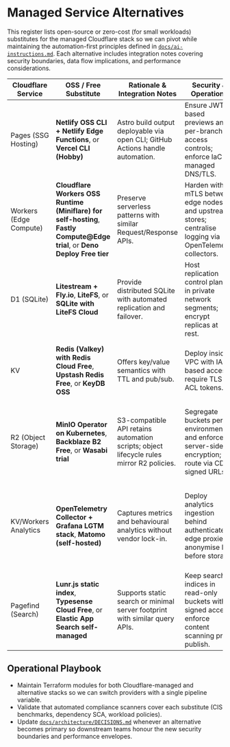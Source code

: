 # Managed Service Alternatives

This register lists open-source or zero-cost (for small workloads) substitutes for the managed Cloudflare stack so we can pivot while maintaining the automation-first principles defined in [`docs/ai-instructions.md`](../ai-instructions.md). Each alternative includes integration notes covering security boundaries, data flow implications, and performance considerations.

| Cloudflare Service     | OSS / Free Substitute                                                                                                        | Rationale & Integration Notes                                                            | Security & Operations                                                                                     | Performance Budget                                                                               |
| ---------------------- | ---------------------------------------------------------------------------------------------------------------------------- | ---------------------------------------------------------------------------------------- | --------------------------------------------------------------------------------------------------------- | ------------------------------------------------------------------------------------------------ |
| Pages (SSG Hosting)    | **Netlify OSS CLI + Netlify Edge Functions**, or **Vercel CLI (Hobby)**                                                      | Astro build output deployable via open CLI; GitHub Actions handle automation.            | Ensure JWT-based previews and per-branch access controls; enforce IaC-managed DNS/TLS.                    | Target <100 ms TTFB via CDN configuration and keep incremental builds under 5 minutes.           |
| Workers (Edge Compute) | **Cloudflare Workers OSS Runtime (Miniflare) for self-hosting**, **Fastly Compute@Edge trial**, or **Deno Deploy Free tier** | Preserve serverless patterns with similar Request/Response APIs.                         | Harden with mTLS between edge nodes and upstream stores; centralise logging via OpenTelemetry collectors. | Keep cold starts <50 ms; steady-state median latency <80 ms globally.                            |
| D1 (SQLite)            | **Litestream + Fly.io**, **LiteFS**, or **SQLite with LiteFS Cloud**                                                         | Provide distributed SQLite with automated replication and failover.                      | Host replication control plane in private network segments; encrypt replicas at rest.                     | Achieve <200 ms global write replication lag and <100 ms query latency.                          |
| KV                     | **Redis (Valkey) with Redis Cloud Free**, **Upstash Redis Free**, or **KeyDB OSS**                                           | Offers key/value semantics with TTL and pub/sub.                                         | Deploy inside VPC with IAM-based access; require TLS + ACL tokens.                                        | Maintain <15 ms read latency at edge PoPs and <20 ms write propagation.                          |
| R2 (Object Storage)    | **MinIO Operator on Kubernetes**, **Backblaze B2 Free**, or **Wasabi trial**                                                 | S3-compatible API retains automation scripts; object lifecycle rules mirror R2 policies. | Segregate buckets per environment and enforce server-side encryption; route via CDN signed URLs.          | Keep P95 download latency <250 ms for <5 MB artefacts and ensure ingest throughput ≥ 100 MB/min. |
| KV/Workers Analytics   | **OpenTelemetry Collector + Grafana LGTM stack**, **Matomo (self-hosted)**                                                   | Captures metrics and behavioural analytics without vendor lock-in.                       | Deploy analytics ingestion behind authenticated edge proxies; anonymise PII before storage.               | Dashboards should refresh within 60 s; sampling keeps metrics ingestion <500 events/s.           |
| Pagefind (Search)      | **Lunr.js static index**, **Typesense Cloud Free**, or **Elastic App Search self-managed**                                   | Supports static search or minimal server footprint with similar query APIs.              | Keep search indices in read-only buckets with signed access; enforce content scanning pre-publish.        | Rebuild indices under 60 s and deliver search responses <200 ms client-side.                     |

## Operational Playbook

- Maintain Terraform modules for both Cloudflare-managed and alternative stacks so we can switch providers with a single pipeline variable.
- Validate that automated compliance scanners cover each substitute (CIS benchmarks, dependency SCA, workload policies).
- Update [`docs/architecture/DECISIONS.md`](../architecture/DECISIONS.md) whenever an alternative becomes primary so downstream teams honour the new security boundaries and performance envelopes.

